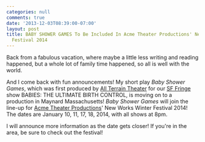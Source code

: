 ```yaml
---
categories: null
comments: true
date: '2013-12-03T08:39:00-07:00'
layout: post
title: BABY SHOWER GAMES To Be Included In Acme Theater Productions' New Works Winter
  Festival 2014
---
```


Back from a fabulous vacation, where maybe a little less writing and reading happened, but a whole lot of family time happened, so all is well with the world.

And I come back with fun announcements! My short play *Baby Shower Games*, which was first produced by [All Terrain Theater](http://www.allterraintheater.org/) for our [SF Fringe](http://www.sffringe.org/) show BABIES: THE ULTIMATE BIRTH CONTROL, is moving on to a production in Maynard Massachusetts! *Baby Shower Games* will join the line-up for [Acme Theater Productions](http://www.acmetheater.com/index.asp)' New Works Winter Festival 2014! The dates are January 10, 11, 17, 18, 2014, with all shows at 8pm.

I will announce more information as the date gets closer! If you're in the area, be sure to check out the festival!